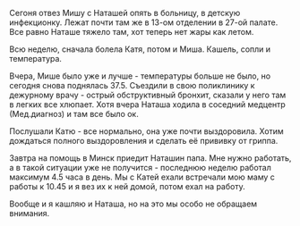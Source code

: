 Сегоня отвез Мишу с Наташей опять в больницу, в детскую инфекционку.
Лежат почти там же в 13-ом отделении в 27-ой палате.
Все равно Наташе тяжело там, хот теперь нет жары как летом.

Всю неделю, сначала болела Катя, потом и Миша.
Кашель, сопли и температура. 

Вчера, Мише было уже и лучше - температуры больше не было, но сегодня снова поднялась 37.5.
Съездили в свою поликлинику к дежурному врачу - острый обструктивный бронхит, сказали у него там в легких все хлюпает.
Хотя вчера Наташа ходила в соседний медцентр (Мед.диагноз) и там все было ок.

Послушали Катю - все нормально, она уже почти выздоровила.
Хотим дождаться полного выздоровления и сделать её прививку от гриппа. 

Завтра на помощь в Минск приедит Наташин папа.
Мне нужно работать, а в такой ситуации уже не получится - последнюю неделю работал максимум 4.5 часа в день.
Мы с Катей ехали встречали мою маму с работы к 10.45 и я вез их к ней домой, потом ехал на работу.

Вообще и я кашляю и Наташа, но на это мы особо не обращаем внимания.
